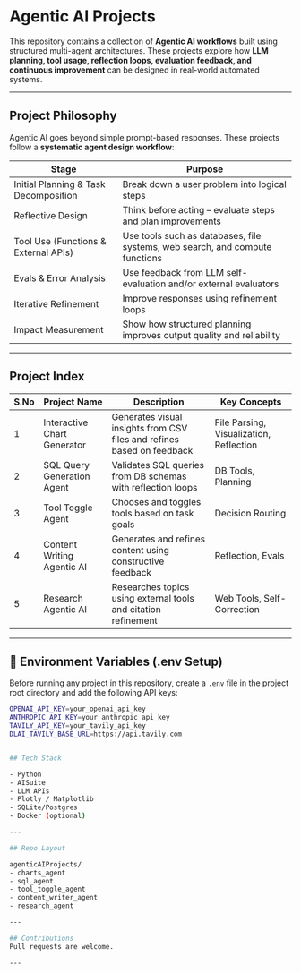 # Agentic AI Projects

This repository contains a collection of **Agentic AI workflows** built using structured multi-agent architectures. These projects explore how **LLM planning, tool usage, reflection loops, evaluation feedback, and continuous improvement** can be designed in real-world automated systems.

---

## Project Philosophy

Agentic AI goes beyond simple prompt-based responses. These projects follow a **systematic agent design workflow**:

Stage | Purpose
----- | --------
Initial Planning & Task Decomposition | Break down a user problem into logical steps
Reflective Design | Think before acting – evaluate steps and plan improvements
Tool Use (Functions & External APIs) | Use tools such as databases, file systems, web search, and compute functions
Evals & Error Analysis | Use feedback from LLM self-evaluation and/or external evaluators
Iterative Refinement | Improve responses using refinement loops
Impact Measurement | Show how structured planning improves output quality and reliability

---

## Project Index

S.No | Project Name | Description | Key Concepts
---- | -------------|-------------|--------------
1 | Interactive Chart Generator | Generates visual insights from CSV files and refines based on feedback | File Parsing, Visualization, Reflection
2 | SQL Query Generation Agent | Validates SQL queries from DB schemas with reflection loops | DB Tools, Planning
3 | Tool Toggle Agent | Chooses and toggles tools based on task goals | Decision Routing
4 | Content Writing Agentic AI | Generates and refines content using constructive feedback | Reflection, Evals
5 | Research Agentic AI | Researches topics using external tools and citation refinement | Web Tools, Self-Correction

---

## 🔐 Environment Variables (.env Setup)

Before running any project in this repository, create a `.env` file in the project root directory and add the following API keys:

```bash
OPENAI_API_KEY=your_openai_api_key
ANTHROPIC_API_KEY=your_anthropic_api_key
TAVILY_API_KEY=your_tavily_api_key
DLAI_TAVILY_BASE_URL=https://api.tavily.com


## Tech Stack

- Python
- AISuite
- LLM APIs
- Plotly / Matplotlib
- SQLite/Postgres
- Docker (optional)

---

## Repo Layout

agenticAIProjects/
- charts_agent
- sql_agent
- tool_toggle_agent
- content_writer_agent
- research_agent

---

## Contributions
Pull requests are welcome.

---